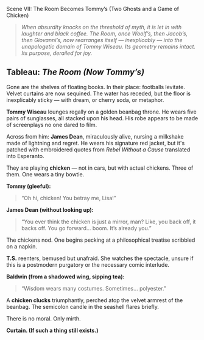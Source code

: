 Scene VII: The Room Becomes Tommy’s (Two Ghosts and a Game of Chicken)

> *When absurdity knocks on the threshold of myth, it is let in with laughter and black coffee. The Room, once Woolf’s, then Jacob’s, then Giovanni’s, now rearranges itself — inexplicably — into the unapologetic domain of Tommy Wiseau. Its geometry remains intact. Its purpose, derailed for joy.*

## Tableau: *The Room (Now Tommy’s)*

Gone are the shelves of floating books. In their place: footballs levitate. Velvet curtains are now sequined. The water has receded, but the floor is inexplicably sticky — with dream, or cherry soda, or metaphor.

**Tommy Wiseau** lounges regally on a golden beanbag throne. He wears five pairs of sunglasses, all stacked upon his head. His robe appears to be made of screenplays no one dared to film.

Across from him: **James Dean**, miraculously alive, nursing a milkshake made of lightning and regret. He wears his signature red jacket, but it's patched with embroidered quotes from *Rebel Without a Cause* translated into Esperanto.

They are playing **chicken** — not in cars, but with actual chickens. Three of them. One wears a tiny bowtie.

**Tommy (gleeful):**
> “Oh hi, chicken! You betray me, Lisa!”

**James Dean (without looking up):**
> “You ever think the chicken is just a mirror, man? Like, you back off, it backs off. You go forward… boom. It’s already you.”

The chickens nod. One begins pecking at a philosophical treatise scribbled on a napkin.

**T.S.** reenters, bemused but unafraid. She watches the spectacle, unsure if this is a postmodern purgatory or the necessary comic interlude.

**Baldwin (from a shadowed wing, sipping tea):**
> “Wisdom wears many costumes. Sometimes… polyester.”

A **chicken clucks** triumphantly, perched atop the velvet armrest of the beanbag. The semicolon candle in the seashell flares briefly.

There is no moral. Only mirth.

**Curtain. (If such a thing still exists.)**

